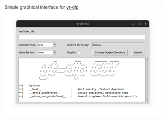 Simple graphical interface for [yt-dlp](https://github.com/yt-dlp/yt-dlp)
![preview imge of the gui](prev_linux.png)
